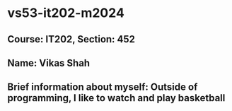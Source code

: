 # vs53-it202-m2024
## Course: IT202, Section: 452
## Name: Vikas Shah
## Brief information about myself: Outside of programming, I like to watch and play basketball
